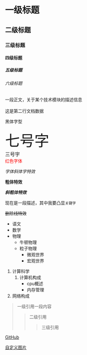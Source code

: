# 一级标题
## 二级标题
### 三级标题
#### 四级标题
##### 五级标题
###### 六级标题

一段正文，关于某个技术模块的描述信息<br><br>
这是第二行文档数据

<font face="黑体">黑体字型</font>

<font size=7>七号字</font><br>
<font size=3>三号字</font><br>
<font color=#FF000>红色字体</font><br>

*字体斜体字特效*

**粗体特效**

***斜粗体特效***

现在是一段描述，其中我要凸显`关键字`

~~删除线特效~~

* 语文
* 数学
* 物理
	* 牛顿物理
	* 粒子物理
		* 微观世界
		* 宏观世界
1. 计算科学
	1. 计算机构成
		* cpu概述
		* 内存管理
2. 网络构成


> 一级引用一段内容
>> 二级引用
>>> 三级引用

[GitHub](https://github.com"点击跳转")

[自定义图片](C://Users//Lenovo//Desktop//123.png)
